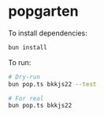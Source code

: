 # popgarten

To install dependencies:

```bash
bun install
```

To run:

```bash
# Dry-run
bun pop.ts bkkjs22 --test

# For real
bun pop.ts bkkjs22
```
